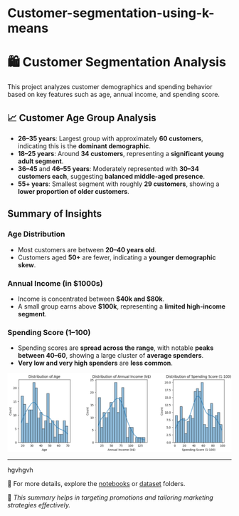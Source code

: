 # Customer-segmentation-using-k-means
# 🛍️ Customer Segmentation Analysis

This project analyzes customer demographics and spending behavior based on key features such as age, annual income, and spending score.
## 📈 Customer Age Group Analysis

- **26–35 years**: Largest group with approximately **60 customers**, indicating this is the **dominant demographic**.
- **18–25 years**: Around **34 customers**, representing a **significant young adult segment**.
- **36–45** and **46–55 years**: Moderately represented with **30–34 customers each**, suggesting **balanced middle-aged presence**.
- **55+ years**: Smallest segment with roughly **29 customers**, showing a **lower proportion of older customers**.


##  Summary of Insights

###  Age Distribution
- Most customers are between **20–40 years old**.
- Customers aged **50+** are fewer, indicating a **younger demographic skew**.

###  Annual Income (in $1000s)
- Income is concentrated between **$40k and $80k**.
- A small group earns above **$100k**, representing a **limited high-income segment**.

###  Spending Score (1–100)
- Spending scores are **spread across the range**, with notable **peaks between 40–60**, showing a large cluster of **average spenders**.
- **Very low and very high spenders** are **less common**.


![Customer Distribution](https://github.com/BijoyBytes/customer-segmentation-using-k-means/blob/main/Feature%20Distributions.png)  

---
hgvhgvh

📁 For more details, explore the [notebooks](./notebooks) or [dataset](./data) folders.

📌 *This summary helps in targeting promotions and tailoring marketing strategies effectively.*
